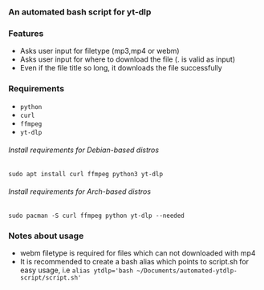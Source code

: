 ### An automated bash script for yt-dlp

### Features

- Asks user input for filetype (mp3,mp4 or webm)
- Asks user input for where to download the file (. is valid as input)
- Even if the file title so long, it downloads the file successfully

### Requirements

- `python`
- `curl`
- `ffmpeg`
- `yt-dlp`

###### Install requirements for Debian-based distros
```
sudo apt install curl ffmpeg python3 yt-dlp
```

###### Install requirements for Arch-based distros
```
sudo pacman -S curl ffmpeg python yt-dlp --needed
```

### Notes about usage
- webm filetype is required for files which can not downloaded with mp4
- It is recommended to create a bash alias which points to script.sh for easy usage, i.e `alias ytdlp='bash ~/Documents/automated-ytdlp-script/script.sh'`
